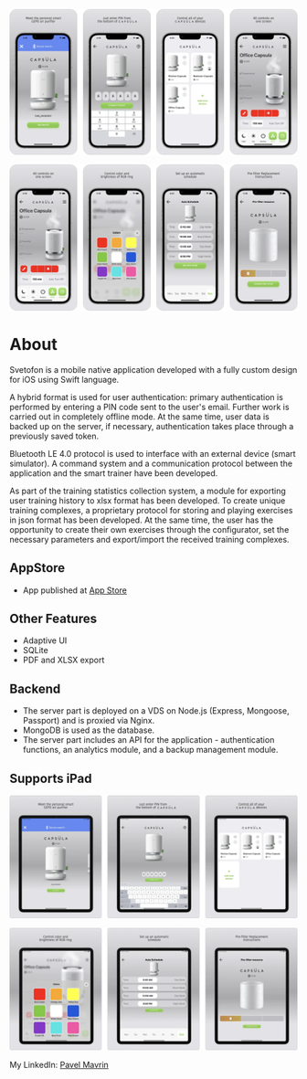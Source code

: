 ![Capsula Link](https://github.com/mavrinpn/Capsula-Link-App/raw/main/Capsula-Link-iPhone-1.png)

![Capsula Link](https://github.com/mavrinpn/Capsula-Link-App/raw/main/Capsula-Link-iPhone-2.png)

# About

Svetofon is a mobile native application developed with a fully custom design for iOS using Swift language.

A hybrid format is used for user authentication: primary authentication is performed by entering a PIN code sent to the user's email. Further work is carried out in completely offline mode. At the same time, user data is backed up on the server, if necessary, authentication takes place through a previously saved token.

Bluetooth LE 4.0 protocol is used to interface with an external device (smart simulator). A command system and a communication protocol between the application and the smart trainer have been developed.

As part of the training statistics collection system, a module for exporting user training history to xlsx format has been developed.
To create unique training complexes, a proprietary protocol for storing and playing exercises in json format has been developed. At the same time, the user has the opportunity to create their own exercises through the configurator, set the necessary parameters and export/import the received training complexes.

## AppStore

- App published at [App Store](https://apps.apple.com/ru/app/светофон/id1597336312)

## Other Features

- Adaptive UI
- SQLite
- PDF and XLSX export

## Backend

- The server part is deployed on a VDS on Node.js (Express, Mongoose, Passport) and is proxied via Nginx.
- MongoDB is used as the database.
- The server part includes an API for the application - authentication functions, an analytics module, and a backup management module.

## Supports iPad

![Capsula Link](https://github.com/mavrinpn/Capsula-Link-App/raw/main/Capsula-Link-iPad-1.png)

![Capsula Link](https://github.com/mavrinpn/Capsula-Link-App/raw/main/Capsula-Link-iPad-2.png)


My LinkedIn: [Pavel Mavrin](https://www.linkedin.com/in/pavel-mavrin-developer/)
